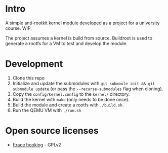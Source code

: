 # Intro
A simple anti-rootkit kernel module developed as a project for a university course. WIP.

The project assumes a kernel is build from source.
Buildroot is used to generate a rootfs for a VM to test and develop the module.

# Development 
1. Clone this repo
2. Initialize and update the submodules with `git submoule init && git submodule update` (or pass the `--recurse-submodules` flag when cloning).
3. Copy the `config/kernel.config` to the `kernel/` directory.
4. Build the kernel with `make` (only needs to be done once). 
5. Build the module and create a rootfs with `./build.sh`.
6. Run the QEMU VM with `./run.sh`

# Open source licenses

- [ftrace hooking](https://github.com/ilammy/ftrace-hook) - GPLv2
